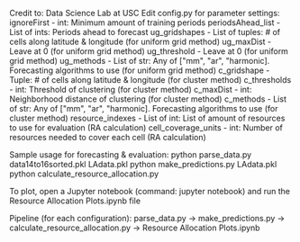 Credit to: Data Science Lab at USC
Edit config.py for parameter settings:
    ignoreFirst - int: Minimum amount of training periods
    periodsAhead_list - List of ints: Periods ahead to forecast
    ug_gridshapes - List of tuples: # of cells along latitude & longitude (for uniform grid method)
    ug_maxDist - Leave at 0 (for uniform grid method)
    ug_threshold - Leave at 0 (for uniform grid method)
    ug_methods - List of str: Any of ["mm", "ar", "harmonic]. Forecasting algorithms to use (for uniform grid method)
    c_gridshape - Tuple: # of cells along latitude & longitude (for cluster method)
    c_thresholds - int: Threshold of clustering (for cluster method)
    c_maxDist - int: Neighborhood distance of clustering (for cluster method)
    c_methods - List of str: Any of ["mm", "ar", "harmonic]. Forecasting algorithms to use (for cluster method)
    resource_indexes - List of int: List of amount of resources to use for evaluation (RA calculation)
    cell_coverage_units - int: Number of resources needed to cover each cell (RA calculation)


Sample usage for forecasting & evaluation:
    python parse_data.py data14to16sorted.pkl LAdata.pkl
    python make_predictions.py LAdata.pkl
    python calculate_resource_allocation.py


To plot, open a Jupyter notebook (command: jupyter notebook) and run the Resource Allocation Plots.ipynb file


Pipeline (for each configuration): parse_data.py -> make_predictions.py -> calculate_resource_allocation.py -> Resource Allocation Plots.ipynb
